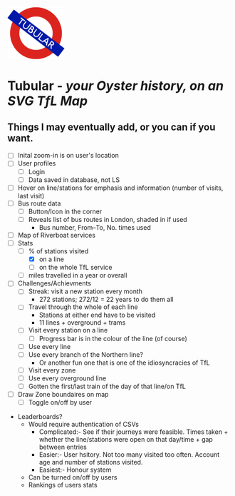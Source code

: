 <img src="public/assets/logo.png" width="128">

# Tubular - _your Oyster history, on an SVG TfL Map_

## Things I may eventually add, or you can if you want.
- [ ] Inital zoom-in is on user's location
- [ ] User profiles
	- [ ] Login
	- [ ] Data saved in database, not LS
- [ ] Hover on line/stations for emphasis and information (number of visits, last visit)
- [ ] Bus route data
	- [ ] Button/Icon in the corner
	- [ ] Reveals list of bus routes in London, shaded in if used
		- Bus number, From–To, No. times used
- [ ] Map of Riverboat services
- [ ] Stats
	- [ ] % of stations visited
		- [x] on a line
		- [ ] on the whole TfL service
	- [ ] miles travelled in a year or overall
- [ ] Challenges/Achievments
	- [ ] Streak: visit a new station every month
		- 272 stations; 272/12 = 22 years to do them all
	- [ ] Travel through the whole of each line
		- Stations at either end have to be visited
		- 11 lines + overground + trams
	- [ ] Visit every station on a line
		- [ ] Progress bar is in the colour of the line (of course)
	- [ ] Use every line
	- [ ] Use every branch of the Northern line?
		- Or another fun one that is one of the idiosyncracies of TfL
	- [ ] Visit every zone
	- [ ] Use every overground line
	- [ ] Gotten the first/last train of the day of that line/on TfL
- [ ] Draw Zone boundaires on map
	- [ ] Toggle on/off by user
- Leaderboards?
	- Would require authentication of CSVs
		- Complicated:- See if their journeys were feasible. Times taken + whether the line/stations were open on that day/time + gap between entries
		- Easier:- User hsitory. Not too many visited too often. Account age and number of stations visited.
		- Easiest:- Honour system
	- Can be turned on/off by users
	- Rankings of users stats